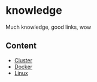 # knowledge

Much knowledge, good links, wow

## Content

- [Cluster](cluster.md)
- [Docker](docker.md)
- [Linux](linux.md)
